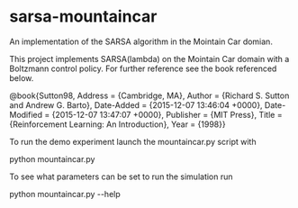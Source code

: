 # sarsa-mountaincar
An implementation of the SARSA algorithm in the Mointain Car domian.

This project implements SARSA(lambda) on the Mointain Car domain with a Boltzmann control policy. For further reference see the book referenced below.

@book{Sutton98,
	Address = {Cambridge, MA},
	Author = {Richard S. Sutton and Andrew G. Barto},
	Date-Added = {2015-12-07 13:46:04 +0000},
	Date-Modified = {2015-12-07 13:47:07 +0000},
	Publisher = {MIT Press},
	Title = {Reinforcement Learning: An Introduction},
	Year = {1998}}

To run the demo experiment launch the mountaincar.py script with

python mountaincar.py

To see what parameters can be set to run the simulation run

python mountaincar.py --help
